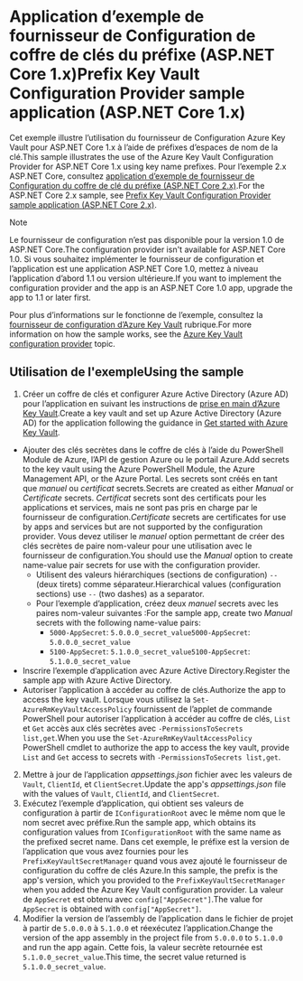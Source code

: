 # <a name="prefix-key-vault-configuration-provider-sample-application-aspnet-core-1x"></a><span data-ttu-id="10df1-101">Application d’exemple de fournisseur de Configuration de coffre de clés du préfixe (ASP.NET Core 1.x)</span><span class="sxs-lookup"><span data-stu-id="10df1-101">Prefix Key Vault Configuration Provider sample application (ASP.NET Core 1.x)</span></span>

<span data-ttu-id="10df1-102">Cet exemple illustre l’utilisation du fournisseur de Configuration Azure Key Vault pour ASP.NET Core 1.x à l’aide de préfixes d’espaces de nom de la clé.</span><span class="sxs-lookup"><span data-stu-id="10df1-102">This sample illustrates the use of the Azure Key Vault Configuration Provider for ASP.NET Core 1.x using key name prefixes.</span></span> <span data-ttu-id="10df1-103">Pour l’exemple 2.x ASP.NET Core, consultez [application d’exemple de fournisseur de Configuration du coffre de clé du préfixe (ASP.NET Core 2.x)](https://github.com/aspnet/Docs/tree/master/aspnetcore/security/key-vault-configuration/samples/key-name-prefix-sample/2.x).</span><span class="sxs-lookup"><span data-stu-id="10df1-103">For the ASP.NET Core 2.x sample, see [Prefix Key Vault Configuration Provider sample application (ASP.NET Core 2.x)](https://github.com/aspnet/Docs/tree/master/aspnetcore/security/key-vault-configuration/samples/key-name-prefix-sample/2.x).</span></span>

> [!NOTE]
> <span data-ttu-id="10df1-104">Le fournisseur de configuration n’est pas disponible pour la version 1.0 de ASP.NET Core.</span><span class="sxs-lookup"><span data-stu-id="10df1-104">The configuration provider isn't available for ASP.NET Core 1.0.</span></span> <span data-ttu-id="10df1-105">Si vous souhaitez implémenter le fournisseur de configuration et l’application est une application ASP.NET Core 1.0, mettez à niveau l’application d’abord 1.1 ou version ultérieure.</span><span class="sxs-lookup"><span data-stu-id="10df1-105">If you want to implement the configuration provider and the app is an ASP.NET Core 1.0 app, upgrade the app to 1.1 or later first.</span></span>

<span data-ttu-id="10df1-106">Pour plus d’informations sur le fonctionne de l’exemple, consultez la [fournisseur de configuration d’Azure Key Vault](xref:security/key-vault-configuration) rubrique.</span><span class="sxs-lookup"><span data-stu-id="10df1-106">For more information on how the sample works, see the [Azure Key Vault configuration provider](xref:security/key-vault-configuration) topic.</span></span>

## <a name="using-the-sample"></a><span data-ttu-id="10df1-107">Utilisation de l'exemple</span><span class="sxs-lookup"><span data-stu-id="10df1-107">Using the sample</span></span>
1. <span data-ttu-id="10df1-108">Créer un coffre de clés et configurer Azure Active Directory (Azure AD) pour l’application en suivant les instructions de [prise en main d’Azure Key Vault](https://azure.microsoft.com/documentation/articles/key-vault-get-started/).</span><span class="sxs-lookup"><span data-stu-id="10df1-108">Create a key vault and set up Azure Active Directory (Azure AD) for the application following the guidance in [Get started with Azure Key Vault](https://azure.microsoft.com/documentation/articles/key-vault-get-started/).</span></span>
  * <span data-ttu-id="10df1-109">Ajouter des clés secrètes dans le coffre de clés à l’aide du PowerShell Module de Azure, l’API de gestion Azure ou le portail Azure.</span><span class="sxs-lookup"><span data-stu-id="10df1-109">Add secrets to the key vault using the Azure PowerShell Module, the Azure Management API, or the Azure Portal.</span></span> <span data-ttu-id="10df1-110">Les secrets sont créés en tant que *manuel* ou *certificat* secrets.</span><span class="sxs-lookup"><span data-stu-id="10df1-110">Secrets are created as either *Manual* or *Certificate* secrets.</span></span> <span data-ttu-id="10df1-111">*Certificat* secrets sont des certificats pour les applications et services, mais ne sont pas pris en charge par le fournisseur de configuration.</span><span class="sxs-lookup"><span data-stu-id="10df1-111">*Certificate* secrets are certificates for use by apps and services but are not supported by the configuration provider.</span></span> <span data-ttu-id="10df1-112">Vous devez utiliser le *manuel* option permettant de créer des clés secrètes de paire nom-valeur pour une utilisation avec le fournisseur de configuration.</span><span class="sxs-lookup"><span data-stu-id="10df1-112">You should use the *Manual* option to create name-value pair secrets for use with the configuration provider.</span></span>
    * <span data-ttu-id="10df1-113">Utilisent des valeurs hiérarchiques (sections de configuration) `--` (deux tirets) comme séparateur.</span><span class="sxs-lookup"><span data-stu-id="10df1-113">Hierarchical values (configuration sections) use `--` (two dashes) as a separator.</span></span>
    * <span data-ttu-id="10df1-114">Pour l’exemple d’application, créez deux *manuel* secrets avec les paires nom-valeur suivantes :</span><span class="sxs-lookup"><span data-stu-id="10df1-114">For the sample app, create two *Manual* secrets with the following name-value pairs:</span></span>
      * <span data-ttu-id="10df1-115">`5000-AppSecret`: `5.0.0.0_secret_value`</span><span class="sxs-lookup"><span data-stu-id="10df1-115">`5000-AppSecret`: `5.0.0.0_secret_value`</span></span>
      * <span data-ttu-id="10df1-116">`5100-AppSecret`: `5.1.0.0_secret_value`</span><span class="sxs-lookup"><span data-stu-id="10df1-116">`5100-AppSecret`: `5.1.0.0_secret_value`</span></span>
  * <span data-ttu-id="10df1-117">Inscrire l’exemple d’application avec Azure Active Directory.</span><span class="sxs-lookup"><span data-stu-id="10df1-117">Register the sample app with Azure Active Directory.</span></span>
  * <span data-ttu-id="10df1-118">Autoriser l’application à accéder au coffre de clés.</span><span class="sxs-lookup"><span data-stu-id="10df1-118">Authorize the app to access the key vault.</span></span> <span data-ttu-id="10df1-119">Lorsque vous utilisez la `Set-AzureRmKeyVaultAccessPolicy` fournissent de l’applet de commande PowerShell pour autoriser l’application à accéder au coffre de clés, `List` et `Get` accès aux clés secrètes avec `-PermissionsToSecrets list,get`.</span><span class="sxs-lookup"><span data-stu-id="10df1-119">When you use the `Set-AzureRmKeyVaultAccessPolicy` PowerShell cmdlet to authorize the app to access the key vault, provide `List` and `Get` access to secrets with `-PermissionsToSecrets list,get`.</span></span>
2. <span data-ttu-id="10df1-120">Mettre à jour de l’application *appsettings.json* fichier avec les valeurs de `Vault`, `ClientId`, et `ClientSecret`.</span><span class="sxs-lookup"><span data-stu-id="10df1-120">Update the app's *appsettings.json* file with the values of `Vault`, `ClientId`, and `ClientSecret`.</span></span>
3. <span data-ttu-id="10df1-121">Exécutez l’exemple d’application, qui obtient ses valeurs de configuration à partir de `IConfigurationRoot` avec le même nom que le nom secret avec préfixe.</span><span class="sxs-lookup"><span data-stu-id="10df1-121">Run the sample app, which obtains its configuration values from `IConfigurationRoot` with the same name as the prefixed secret name.</span></span> <span data-ttu-id="10df1-122">Dans cet exemple, le préfixe est la version de l’application que vous avez fournies pour les `PrefixKeyVaultSecretManager` quand vous avez ajouté le fournisseur de configuration du coffre de clés Azure.</span><span class="sxs-lookup"><span data-stu-id="10df1-122">In this sample, the prefix is the app's version, which you provided to the `PrefixKeyVaultSecretManager` when you added the Azure Key Vault configuration provider.</span></span> <span data-ttu-id="10df1-123">La valeur de `AppSecret` est obtenu avec `config["AppSecret"]`.</span><span class="sxs-lookup"><span data-stu-id="10df1-123">The value for `AppSecret` is obtained with `config["AppSecret"]`.</span></span>
4. <span data-ttu-id="10df1-124">Modifier la version de l’assembly de l’application dans le fichier de projet à partir de `5.0.0.0` à `5.1.0.0` et réexécutez l’application.</span><span class="sxs-lookup"><span data-stu-id="10df1-124">Change the version of the app assembly in the project file from `5.0.0.0` to `5.1.0.0` and run the app again.</span></span> <span data-ttu-id="10df1-125">Cette fois, la valeur secrète retournée est `5.1.0.0_secret_value`.</span><span class="sxs-lookup"><span data-stu-id="10df1-125">This time, the secret value returned is `5.1.0.0_secret_value`.</span></span>
